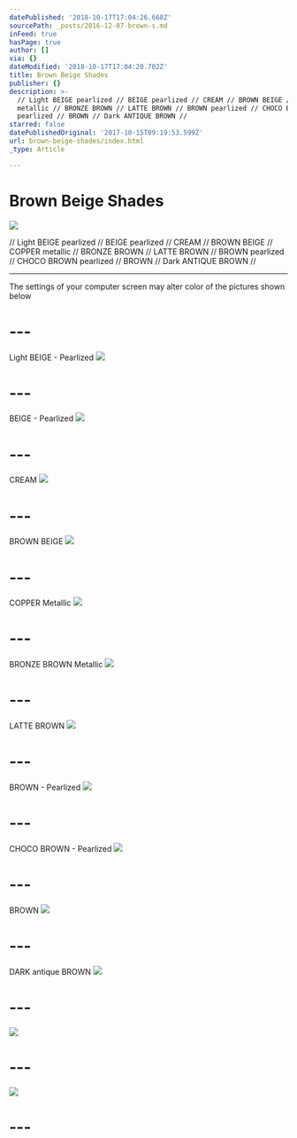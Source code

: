 ```yaml
---
datePublished: '2018-10-17T17:04:26.668Z'
sourcePath: _posts/2016-12-07-brown-s.md
inFeed: true
hasPage: true
author: []
via: {}
dateModified: '2018-10-17T17:04:20.702Z'
title: Brown Beige Shades
publisher: {}
description: >-
  // Light BEIGE pearlized // BEIGE pearlized // CREAM // BROWN BEIGE // COPPER
  metallic // BRONZE BROWN // LATTE BROWN // BROWN pearlized // CHOCO BROWN
  pearlized // BROWN // Dark ANTIQUE BROWN //
starred: false
datePublishedOriginal: '2017-10-15T09:19:53.599Z'
url: brown-beige-shades/index.html
_type: Article

---
```

# Brown Beige Shades
![](https://the-grid-user-content.s3-us-west-2.amazonaws.com/69ea679d-b657-432f-8a6d-6fce3632ea51.jpg)

// Light BEIGE pearlized // BEIGE pearlized // CREAM // BROWN BEIGE // COPPER metallic // BRONZE BROWN // LATTE BROWN // BROWN pearlized // CHOCO BROWN pearlized // BROWN // Dark ANTIQUE BROWN //

---

The settings of your computer screen may alter color of the pictures shown below

# ---

Light BEIGE - Pearlized
![](https://the-grid-user-content.s3-us-west-2.amazonaws.com/fc407e33-704a-42b8-87f8-44ff2935c1a1.jpg)

# ---

BEIGE - Pearlized
![](https://the-grid-user-content.s3-us-west-2.amazonaws.com/3476a7e6-5b76-481f-b18d-0699ef2033c6.jpg)

# ---

CREAM
![](https://the-grid-user-content.s3-us-west-2.amazonaws.com/23259755-6431-45bc-ab76-441780b77271.jpg)

# ---

BROWN BEIGE
![](https://the-grid-user-content.s3-us-west-2.amazonaws.com/25ca900f-536f-47d7-8880-92c49ceed1d5.jpg)

# ---

COPPER Metallic
![](https://the-grid-user-content.s3-us-west-2.amazonaws.com/71bf419f-e381-44ec-8485-b4333ffe8b76.jpg)

# ---

BRONZE BROWN Metallic
![](https://the-grid-user-content.s3-us-west-2.amazonaws.com/8e4163d8-20b5-4090-b320-ca5dd6c80fe7.jpg)

# ---

LATTE BROWN
![](https://the-grid-user-content.s3-us-west-2.amazonaws.com/bca5dbf2-4c74-46b2-963f-412dcecd2348.jpg)

# ---

BROWN - Pearlized
![](https://the-grid-user-content.s3-us-west-2.amazonaws.com/ee7d08f6-f54b-4e1b-8e5a-e4729f3793d6.jpg)

# ---

CHOCO BROWN - Pearlized
![](https://the-grid-user-content.s3-us-west-2.amazonaws.com/9acf8a06-1a27-4f58-b232-18076cd3b521.jpg)

# ---

BROWN
![](https://the-grid-user-content.s3-us-west-2.amazonaws.com/da1d4744-ba68-42a4-b778-e957f3873398.jpg)

# ---

DARK antique BROWN
![](https://the-grid-user-content.s3-us-west-2.amazonaws.com/dc2c56cb-1105-46f5-ade3-b235e148c405.jpg)

# ---
![](https://the-grid-user-content.s3-us-west-2.amazonaws.com/97123c6f-52ff-4509-8296-4ef5e7a56ea3.jpg)

# ---
![](https://the-grid-user-content.s3-us-west-2.amazonaws.com/0b969fb2-ab5e-4dab-8537-31a782c4758f.jpg)

# ---